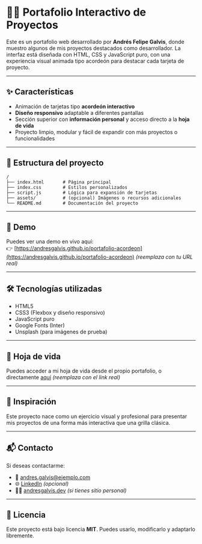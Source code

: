 # 🧑‍💻 Portafolio Interactivo de Proyectos

Este es un portafolio web desarrollado por **Andrés Felipe Galvis**, donde muestro algunos de mis proyectos destacados como desarrollador. La interfaz está diseñada con HTML, CSS y JavaScript puro, con una experiencia visual animada tipo acordeón para destacar cada tarjeta de proyecto.

---

## ✨ Características

- Animación de tarjetas tipo **acordeón interactivo**
- **Diseño responsivo** adaptable a diferentes pantallas
- Sección superior con **información personal** y acceso directo a la **hoja de vida**
- Proyecto limpio, modular y fácil de expandir con más proyectos o funcionalidades

---

## 📂 Estructura del proyecto

```
/
├── index.html       # Página principal
├── index.css        # Estilos personalizados
├── script.js        # Lógica para expansión de tarjetas
├── assets/          # (opcional) Imágenes o recursos adicionales
└── README.md        # Documentación del proyecto
```

---

## 🚀 Demo

Puedes ver una demo en vivo aquí:  
👉 [https://andresgalvis.github.io/portafolio-acordeon](https://andresgalvis.github.io/portafolio-acordeon) *(reemplaza con tu URL real)*

---

## 🛠️ Tecnologías utilizadas

- HTML5
- CSS3 (Flexbox y diseño responsivo)
- JavaScript puro
- Google Fonts (Inter)
- Unsplash (para imágenes de prueba)

---

## 📄 Hoja de vida

Puedes acceder a mi hoja de vida desde el propio portafolio, o directamente [aquí](https://ejemplo.com/cv-andres-galvis.pdf) *(reemplaza con el link real)*

---

## 🧠 Inspiración

Este proyecto nace como un ejercicio visual y profesional para presentar mis proyectos de una forma más interactiva que una grilla clásica.

---

## 📬 Contacto

Si deseas contactarme:

- 📧 andres.galvis@ejemplo.com
- 🌐 [LinkedIn](https://linkedin.com/in/andres-galvis) *(opcional)*
- 🧑‍💻 [andresgalvis.dev](https://andresgalvis.dev) *(si tienes sitio personal)*

---

## 🪪 Licencia

Este proyecto está bajo licencia **MIT**. Puedes usarlo, modificarlo y adaptarlo libremente.

